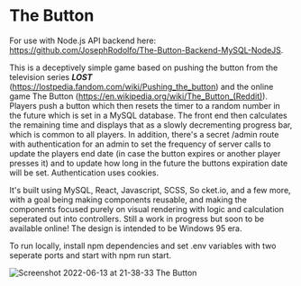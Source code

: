 # The Button

For use with Node.js API backend here: https://github.com/JosephRodolfo/The-Button-Backend-MySQL-NodeJS. 

This is a deceptively simple game based on pushing the button from the television series ***LOST*** (https://lostpedia.fandom.com/wiki/Pushing_the_button) and the online game The Button (https://en.wikipedia.org/wiki/The_Button_(Reddit)). Players push a button which then resets the timer to a random number in the future which is set in a MySQL database. The front end then calculates the remaining time and displays that as a slowly decrementing progress bar, which is common to all players. In addition, there's a secret /admin route with authentication for an admin to set the frequency of server calls to update the players end date (in case the button expires or another player presses it) and to update how long in the future the buttons expiration date will be set. Authentication uses cookies. 

It's built using MySQL, React, Javascript, SCSS, So
cket.io, and a few more, with a goal being making components reusable, and making the components focused purely on visual rendering with logic and calculation seperated out into controllers. Still a work in progress but soon to be available online! The design is intended to be Windows 95 era.

To run locally, install npm dependencies and set .env variables with two seperate ports and start with npm run start. 

![Screenshot 2022-06-13 at 21-38-33 The Button](https://user-images.githubusercontent.com/38168806/173475123-77c748f0-fd5f-490e-ab2c-ac747c7b380f.png)
